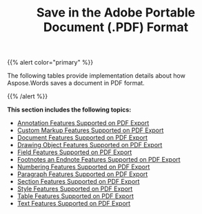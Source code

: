 ﻿---
title: Save in the Adobe Portable Document (.PDF) Format
description: "Aspose.Words for .NET allows you to work with various features supported when saving to PDF format."
type: docs
weight: 30
url: /net/save-in-the-adobe-portable-document-pdf-format/
---

{{% alert color="primary" %}} 

The following tables provide implementation details about how Aspose.Words saves a document in PDF format.

{{% /alert %}} 

**This section includes the following topics:** 

- [Annotation Features Supported on PDF Export](/words/net/annotation-features-supported-on-pdf-export/)
- [Custom Markup Features Supported on PDF Export](/words/net/custom-markup-features-supported-on-pdf-export/)
- [Document Features Supported on PDF Export](/words/net/document-features-supported-on-pdf-export/)
- [Drawing Object Features Supported on PDF Export](/words/net/drawing-object-features-supported-on-pdf-export/)
- [Field Features Supported on PDF Export](/words/net/field-features-supported-on-pdf-export/)
- [Footnotes an Endnote Features Supported on PDF Export](/words/net/footnotes-and-endnote-features-supported-on-pdf-export/)
- [Numbering Features Supported on PDF Export](/words/net/numbering-features-supported-on-pdf-export/)
- [Paragraph Features Supported on PDF Export](/words/net/paragraph-features-supported-on-pdf-export/)
- [Section Features Supported on PDF Export](/words/net/section-features-supported-on-pdf-export/)
- [Style Features Supported on PDF Export](/words/net/style-features-supported-on-pdf-export/)
- [Table Features Supported on PDF Export](/words/net/table-features-supported-on-pdf-export/)
- [Text Features Supported on PDF Export](/words/net/text-features-supported-on-pdf-export/)
